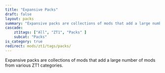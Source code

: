 ```yaml
---
title: "Expansive Packs"
draft: false
layout: packs
summary: "Expansive packs are collections of mods that add a large number of mods from various ZT1 categories."
cascade:
    zt1tags: ["All", "ZT1", "Packs" ]
    subcat: "Packs"
is_category: true
redirect: mods/zt1/tags/packs/
---
```


Expansive packs are collections of mods that add a large number of mods from various ZT1 categories.